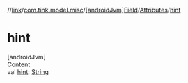 //[link](../../../index.md)/[com.tink.model.misc](../../index.md)/[[androidJvm]Field](../index.md)/[Attributes](index.md)/[hint](hint.md)



# hint  
[androidJvm]  
Content  
val [hint](hint.md): [String](https://kotlinlang.org/api/latest/jvm/stdlib/kotlin/-string/index.html)  




